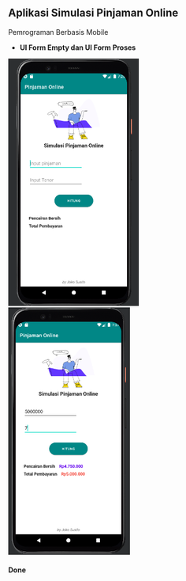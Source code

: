 ## Aplikasi Simulasi Pinjaman Online
Pemrograman Berbasis Mobile

- <b>UI Form Empty dan UI Form Proses</b>

<img src= ui/form_empty.png height =500> <img src= ui/perhitungan.png height =500>

#### Done